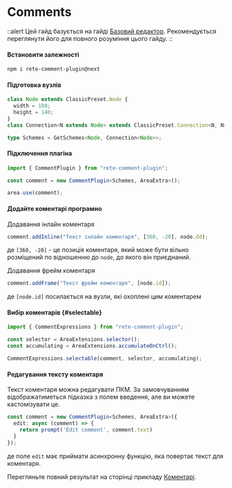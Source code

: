 # Comments

::alert
Цей гайд базується на гайді [Базовий редактор](/uk/docs/guides/basic). Рекомендується переглянути його для повного розуміння цього гайду.
::

#### Встановити залежності

```bash
npm i rete-comment-plugin@next
```

#### Підготовка вузлів

```ts
class Node extends ClassicPreset.Node {
  width = 180;
  height = 140;
}
class Connection<N extends Node> extends ClassicPreset.Connection<N, N> {}

type Schemes = GetSchemes<Node, Connection<Node>>;
```

#### Підключення плагіна

```ts
import { CommentPlugin } from "rete-comment-plugin";

const comment = new CommentPlugin<Schemes, AreaExtra>();

area.use(comment);
```

#### Додайте коментарі програмно

Додавання інлайн коментаря

```ts
comment.addInline("Текст інлайн коментаря", [360, -20], node.dd);
```

де `[360, -20]` - це позиція коментаря, який може бути вільно розміщений по відношенню до `node`, до якого він приєднаний.

Додавання фрейм коментаря

```ts
comment.addFrame("Текст фрейм коментаря", [node.id]);
```

де `[node.id]` посилається на вузли, які охоплені цим коментарем

#### Вибір коментарів {#selectable}

```ts
import { CommentExpressions } from "rete-comment-plugin";

const selector = AreaExtensions.selector();
const accumulating = AreaExtensions.accumulateOnCtrl();

CommentExpressions.selectable(comment, selector, accumulating);
```

#### Редагування тексту коментаря

Текст коментаря можна редагувати ПКМ. За замовчуванням відображатиметься підказка з полем введення, але ви можете кастомізувати це.

```ts
const comment = new CommentPlugin<Schemes, AreaExtra>({
  edit: async (comment) => {
    return prompt('Edit comment', comment.text)
  }
});
```

де поле `edit` має приймати асинхронну функцію, яка повертає текст для коментаря.

Перегляньте повний результат на сторінці прикладу [Коментарі](/uk/examples/comments).
